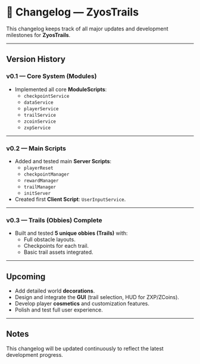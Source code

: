 # 📜 Changelog — ZyosTrails

This changelog keeps track of all major updates and development milestones for **ZyosTrails**.

---

## Version History

### v0.1 — Core System (Modules)
- Implemented all core **ModuleScripts**:
  - `checkpointService`
  - `dataService`
  - `playerService`
  - `trailService`
  - `zcoinService`
  - `zxpService`

---

### v0.2 — Main Scripts
- Added and tested main **Server Scripts**:
  - `playerReset`
  - `checkpointManager`
  - `rewardManager`
  - `trailManager`
  - `initServer`
- Created first **Client Script**: `UserInputService`.

---

### v0.3 — Trails (Obbies) Complete
- Built and tested **5 unique obbies (Trails)** with:
  - Full obstacle layouts.
  - Checkpoints for each trail.
  - Basic trail assets integrated.

---

## Upcoming
- Add detailed world **decorations**.
- Design and integrate the **GUI** (trail selection, HUD for ZXP/ZCoins).
- Develop player **cosmetics** and customization features.
- Polish and test full user experience.

---

## Notes

This changelog will be updated continuously to reflect the latest development progress.
